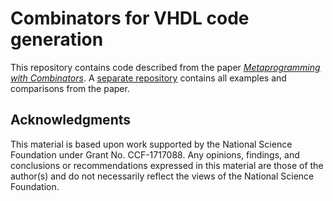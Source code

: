 # Combinators for VHDL code generation

This repository contains code described from the paper [*Metaprogramming with Combinators*](https://doi.org/10.1145/3486609.3487198). A [separate repository](https://github.com/mainland/vhdl-combinators-examples) contains all examples and comparisons from the paper.

## Acknowledgments

This material is based upon work supported by the National Science Foundation under Grant No. CCF-1717088. Any opinions, findings, and conclusions or recommendations expressed in this material are those of the author(s) and do not necessarily reflect the views of the National Science Foundation.

